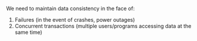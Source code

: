 We need to maintain data consistency in the face of:
1. Failures (in the event of crashes, power outages)
2. Concurrent transactions (multiple users/programs accessing data at the same time)